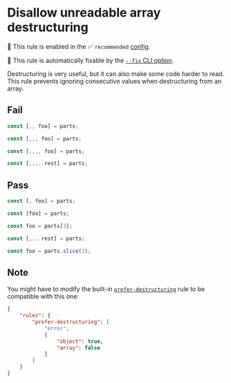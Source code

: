 # Disallow unreadable array destructuring

💼 This rule is enabled in the ✅ `recommended` [config](https://github.com/es-tooling/eslint-plugin-unicorn-x#recommended-config).

🔧 This rule is automatically fixable by the [`--fix` CLI option](https://eslint.org/docs/latest/user-guide/command-line-interface#--fix).

<!-- end auto-generated rule header -->
<!-- Do not manually modify this header. Run: `npm run fix:eslint-docs` -->

Destructuring is very useful, but it can also make some code harder to read. This rule prevents ignoring consecutive values when destructuring from an array.

## Fail

```js
const [,, foo] = parts;
```

```js
const [,,, foo] = parts;
```

```js
const [,,,, foo] = parts;
```

```js
const [,,...rest] = parts;
```

## Pass

```js
const [, foo] = parts;
```

```js
const [foo] = parts;
```

```js
const foo = parts[3];
```

```js
const [,...rest] = parts;
```

```js
const foo = parts.slice(3);
```

## Note

You might have to modify the built-in [`prefer-destructuring`](https://eslint.org/docs/rules/prefer-destructuring) rule to be compatible with this one:

```json
{
	"rules": {
		"prefer-destructuring": [
			"error",
			{
				"object": true,
				"array": false
			}
		]
	}
}
```
